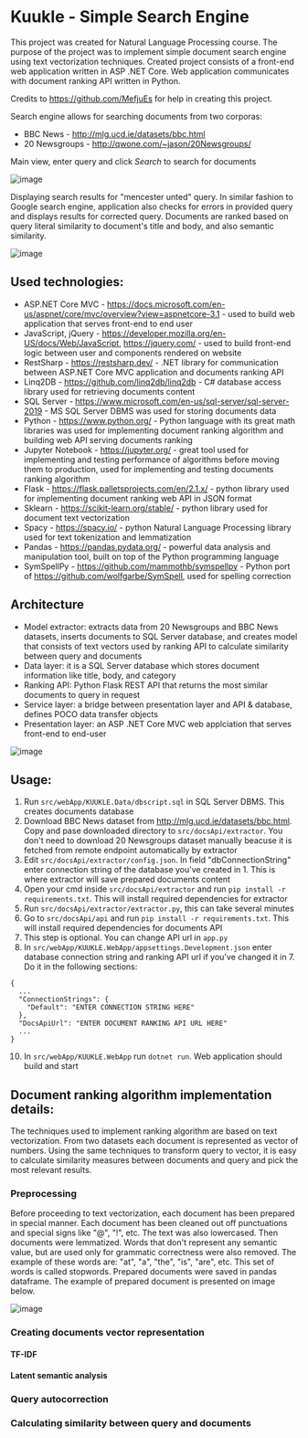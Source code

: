 # Kuukle - Simple Search Engine
This project was created for Natural Language Processing course. The purpose of the project was to implement simple document search engine using text vectorization techniques. Created project consists of a front-end web application written in ASP .NET Core. Web application communicates with document ranking API written in Python.

Credits to https://github.com/MefjuEs for help in creating this project.

Search engine allows for searching documents from two corporas:
- BBC News - http://mlg.ucd.ie/datasets/bbc.html
- 20 Newsgroups - http://qwone.com/~jason/20Newsgroups/

Main view, enter query and click *Search* to search for documents

![image](https://user-images.githubusercontent.com/47573956/164914876-25cb768b-51c7-49bd-979f-6faf47f00af2.png)

Displaying search results for "mencester unted" query. In similar fashion to Google search engine, application also checks for errors in provided query and displays results for corrected query. Documents are ranked based on query literal similarity to document's title and body, and also semantic similarity.

![image](https://user-images.githubusercontent.com/47573956/164914933-7232bea4-7725-48ef-aeea-4c6ac15d7b76.png)

## Used technologies:
- ASP.NET Core MVC - https://docs.microsoft.com/en-us/aspnet/core/mvc/overview?view=aspnetcore-3.1 - used to build web application that serves front-end to end user
- JavaScript, jQuery - https://developer.mozilla.org/en-US/docs/Web/JavaScript, https://jquery.com/ - used to build front-end logic between user and components rendered on website 
- RestSharp - https://restsharp.dev/ - .NET library for communication between ASP.NET Core MVC application and documents ranking API
- Linq2DB - https://github.com/linq2db/linq2db - C# database access library used for retrieving documents content
- SQL Server - https://www.microsoft.com/en-us/sql-server/sql-server-2019 - MS SQL Server DBMS was used for storing documents data
- Python - https://www.python.org/ - Python language with its great math libraries was used for implementing document ranking algorithm and building web API serving documents ranking
- Jupyter Notebook - https://jupyter.org/ - great tool used for implementing and testing performance of algorithms before moving them to production, used for implementing and testing documents ranking algorithm
- Flask - https://flask.palletsprojects.com/en/2.1.x/ - python library used for implementing document ranking web API in JSON format
- Sklearn - https://scikit-learn.org/stable/ - python library used for document text vectorization
- Spacy - https://spacy.io/ - python Natural Language Processing library used for text tokenization and lemmatization
- Pandas - https://pandas.pydata.org/ - powerful data analysis and manipulation tool, built on top of the Python programming language
- SymSpellPy - https://github.com/mammothb/symspellpy - Python port of https://github.com/wolfgarbe/SymSpell, used for spelling correction

## Architecture

- Model extractor: extracts data from 20 Newsgroups and BBC News datasets, inserts documents to SQL Server database, and creates model that consists of text vectors  used by ranking API to calculate similarity between query and documents
- Data layer: it is a SQL Server database which stores document information like title, body, and category 
- Ranking API: Python Flask REST API that returns the most similar documents to query in request
- Service layer: a bridge between presentation layer and API & database, defines POCO data transfer objects 
- Presentation layer: an ASP .NET Core MVC web applciation that serves front-end to end-user

![image](https://user-images.githubusercontent.com/47573956/164945924-0021252e-bbf8-41c0-bc0a-474bc3112312.png)

## Usage:
1. Run `src/webApp/KUUKLE.Data/dbscript.sql` in SQL Server DBMS. This creates documents database
2. Download BBC News dataset from http://mlg.ucd.ie/datasets/bbc.html. Copy and pase downloaded directory to `src/docsApi/extractor`. You don't need to download 20 Newsgroups dataset manually beacuse it is fetched from remote endpoint automatically by extractor
3. Edit `src/docsApi/extractor/config.json`. In field "dbConnectionString" enter connection string of the database you've created in 1. This is where extractor will save prepared documents content
4. Open your cmd inside `src/docsApi/extractor` and run `pip install -r requirements.txt`. This will install required dependencies for extractor
5. Run `src/docsApi/extractor/extractor.py`, this can take several minutes
6. Go to `src/docsApi/api` and run `pip install -r requirements.txt`. This will install required dependencies for documents API
7. This step is optional. You can change API url in `app.py`
8. In `src/webApp/KUUKLE.WebApp/appsettings.Development.json` enter database connection string and ranking API url if you've changed it in 7. Do it in the following sections:
```
{
  ...
  "ConnectionStrings": {
    "Default": "ENTER CONNECTION STRING HERE"
  },
  "DocsApiUrl": "ENTER DOCUMENT RANKING API URL HERE"
  ...
}
```
10. In `src/webApp/KUUKLE.WebApp` run `dotnet run`. Web application should build and start

## Document ranking algorithm implementation details:
The techniques used to implement ranking algorithm are based on text vectorization. From two datasets each document is represented as vector of numbers. Using the same techniques to transform query to vector, it is easy to calculate similarity measures between documents and query and pick the most relevant results.

### Preprocessing
Before proceeding to text vectorization, each document has been prepared in special manner. Each document has been cleaned out off punctuations and special signs like "@", "!", etc. The text was also lowercased. Then documents were lemmatized. Words that don't represent any semantic value, but are used only for grammatic correctness were also removed. The example of these words are: "at", "a", "the", "is", "are", etc. This set of words is called stopwords. Prepared documents were saved in pandas dataframe. The example of prepared document is presented on image below.

![image](https://user-images.githubusercontent.com/47573956/164947560-f1250616-af70-461b-b766-938b5570e6b4.png)

### Creating documents vector representation

#### TF-IDF

#### Latent semantic analysis

### Query autocorrection

### Calculating similarity between query and documents
